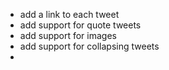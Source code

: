 - add a link to each tweet
- add support for quote tweets
- add support for images
- add support for collapsing tweets
- 